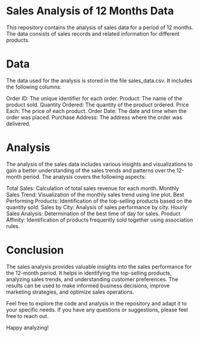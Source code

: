 # Sales Analysis of 12 Months Data
This repository contains the analysis of sales data for a period of 12 months. The data consists of sales records and related information for different products.

# Data
The data used for the analysis is stored in the file sales_data.csv. It includes the following columns:

Order ID: The unique identifier for each order.
Product: The name of the product sold.
Quantity Ordered: The quantity of the product ordered.
Price Each: The price of each product.
Order Date: The date and time when the order was placed.
Purchase Address: The address where the order was delivered.

# Analysis
The analysis of the sales data includes various insights and visualizations to gain a better understanding of the sales trends and patterns over the 12-month period. The analysis covers the following aspects:

Total Sales: Calculation of total sales revenue for each month.
Monthly Sales Trend: Visualization of the monthly sales trend using line plot.
Best Performing Products: Identification of the top-selling products based on the quantity sold.
Sales by City: Analysis of sales performance by city.
Hourly Sales Analysis: Determination of the best time of day for sales.
Product Affinity: Identification of products frequently sold together using association rules.

# Conclusion
The sales analysis provides valuable insights into the sales performance for the 12-month period. It helps in identifying the top-selling products, analyzing sales trends, and understanding customer preferences. The results can be used to make informed business decisions, improve marketing strategies, and optimize sales operations.

Feel free to explore the code and analysis in the repository and adapt it to your specific needs. If you have any questions or suggestions, please feel free to reach out.

Happy analyzing!






